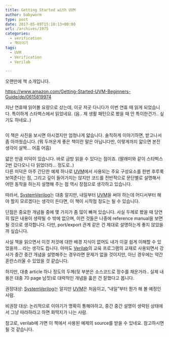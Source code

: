 ```yaml
---
title: Getting Started with UVM
author: babyworm
type: post
date: 2017-05-09T15:10:13+00:00
url: /archives/1975
categories:
  - verification
  - 책이야기
tags:
  - UVM
  - Verification
  - Verilab

---
```

오랜만에 책 소개입니다.

<https://www.amazon.com/Getting-Started-UVM-Beginners-Guide/dp/0615819974>

지난 연휴때 읽어볼 요량으로 샀는데, 이곳 저곳 다니다가 이번 연휴 때 읽게 되었습니다. 특이하게 스타벅스에서 읽었네요. (음.. 제 생활 패턴으로 봤을 때 안 특이한건가.. 싶기도 하네요..)

<img decoding="async" src="https://i0.wp.com/babyworm.net/wordpress/wp-content/uploads/2017/05/050917_1509_GettingStar1.png?w=625" alt="" data-recalc-dims="1" /> 

이 책은 사진을 보시면 아시겠지만 엄청나게 얇습니다. 솔직하게 이야기하면, 받고나서 좀 아까웠습니다. (뭐 두꺼운게 좋은 책이란 말은 아닙니다만, 이렇게까지 얇으면 본전 생각이 살짝&#8230; 어흠 어흠)

얇은 만큼 미덕이 있습니다. 바로 금방 읽을 수 있다는 점이죠. (딸래미와 같이 스타벅스 2번 갔다오니 다 읽었더라&#8230; 정도로..)  
다른 미덕은 아주 간단한 예제 하나로 [UVM][1]에서 사용되는 주요 구성요소를 한번 후루룩 보여준다는 점, 그리고 깊이 들어가지는 않지만 코드를 전반적으로 문단별로 설명해서 어떤 동작을 하는지 설명해 주는 점 역시 장점으로 생각하고 있습니다.

따라서, [SystemVerilog][2]는 대충 알지만, 내일부터 [UVM][1]을 써야 하는데 어디서부터 해야 할지 모르겠다는 생각이 든다면, 이 책이 시작점 정도는 될 수 있습니다.

단점은 중요한 개념들 중에 몇 가지가 좀 많이 빠져 있습니다. 사실 두께로 봤을 때 당연히 많은 내용이 생략될 수 밖에 없으며, 이런 것들은 나중에 reference manual을 보면 될 것으로 생각합니다. 다만, port/export 관계 같은 건 제대로 설명하는게 좋지 않았을까 싶습니다.

사실 책을 읽으면서 이것 저것에 대한 배경 지식이 없어도 내가 이걸 쉽게 이해할 수 있었을까&#8230; 라는 생각도 듭니다. 아마도 [Verilab][3]의 교육 프로그램의 교재로 사용되면서 강사가 중간 중간 개념을 설명해주는 경우라면 문제가 없을 것이지만, 아닌 경우에는 약간 혼란스러울 수 있었을 것 같습니다.

하지만, 대충 article 하나 정도의 두께(뒷 부분은 소스코드로 장수를 채운거라.. 실제 내용은 대충 70 page 남짓)로 대략적인 개념을 훓은 건 잘했다고 봅니다.

권장대상: [SystemVerilog][2]는 알지만 [UVM][1]은 처음이고, &#8220;내일&#8221;부터 뭔가 해 볼 예정인 사람.

비권장 대상: 논리적으로 이야기가 명확히 통해야하고, 중간 중간 설명이 생략된 상태에서 그냥 따라하라고 하면 화딱지가 나는 사람.

참고로, verilab에 가면 이 책에서 사용된 예제의 source를 받을 수 있네요. 참고하시면 될 것 같습니다.

 [1]: https://en.wikipedia.org/wiki/Universal_Verification_Methodology
 [2]: https://en.wikipedia.org/wiki/SystemVerilog
 [3]: http://www.verilab.com/